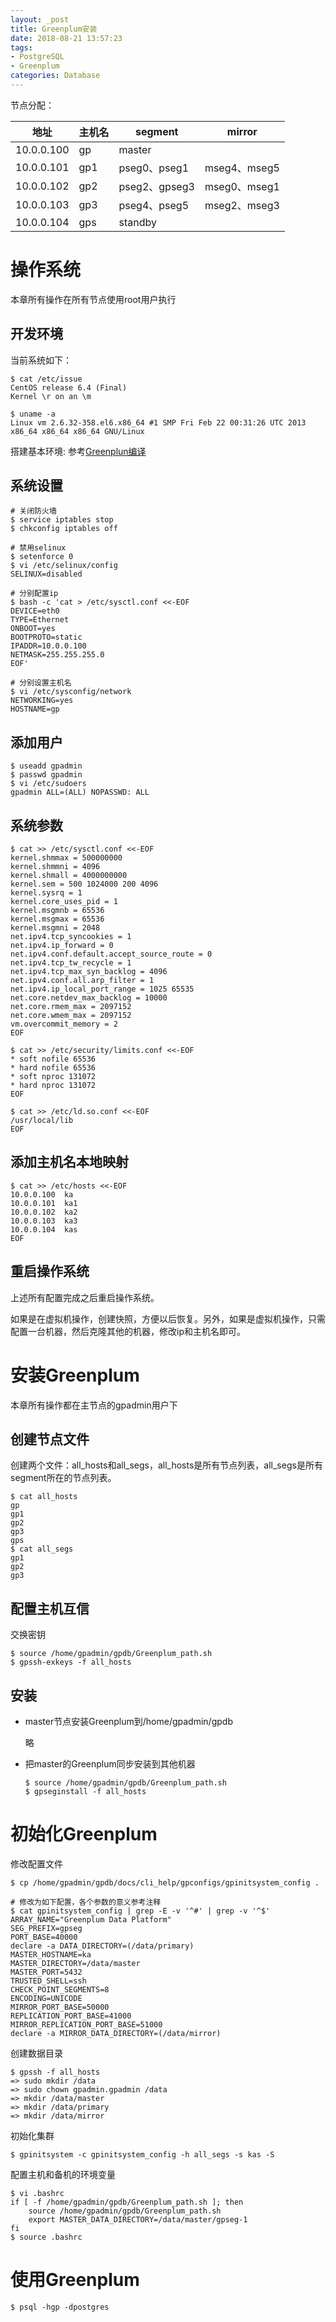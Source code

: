 ```yaml
---
layout: _post
title: Greenplum安装
date: 2018-08-21 13:57:23
tags:
- PostgreSQL
- Greenplum
categories: Database
---
```


节点分配：

| 地址       | 主机名 | segment       | mirror       |
| ---------- | ------ | ------------- | ------------ |
| 10.0.0.100 | gp     | master        |              |
| 10.0.0.101 | gp1    | pseg0、pseg1  | mseg4、mseg5 |
| 10.0.0.102 | gp2    | pseg2、gpseg3 | mseg0、mseg1 |
| 10.0.0.103 | gp3    | pseg4、pseg5  | mseg2、mseg3 |
| 10.0.0.104 | gps    | standby       |              |

# 操作系统

本章所有操作在所有节点使用root用户执行

## 开发环境

当前系统如下：

```shell
$ cat /etc/issue
CentOS release 6.4 (Final)
Kernel \r on an \m

$ uname -a
Linux vm 2.6.32-358.el6.x86_64 #1 SMP Fri Feb 22 00:31:26 UTC 2013 x86_64 x86_64 x86_64 GNU/Linux
```

搭建基本环境: 参考[Greenplun编译](http://yfshi.github.io/2018/07/10/Greenplum编译/)

## 系统设置

```shell
# 关闭防火墙
$ service iptables stop
$ chkconfig iptables off

# 禁用selinux
$ setenforce 0
$ vi /etc/selinux/config
SELINUX=disabled

# 分别配置ip
$ bash -c 'cat > /etc/sysctl.conf <<-EOF
DEVICE=eth0
TYPE=Ethernet
ONBOOT=yes
BOOTPROTO=static
IPADDR=10.0.0.100
NETMASK=255.255.255.0
EOF'

# 分别设置主机名
$ vi /etc/sysconfig/network
NETWORKING=yes
HOSTNAME=gp
```

## 添加用户

```shell
$ useadd gpadmin
$ passwd gpadmin
$ vi /etc/sudoers
gpadmin ALL=(ALL) NOPASSWD: ALL
```

## 系统参数

```shell
$ cat >> /etc/sysctl.conf <<-EOF
kernel.shmmax = 500000000
kernel.shmmni = 4096
kernel.shmall = 4000000000
kernel.sem = 500 1024000 200 4096
kernel.sysrq = 1
kernel.core_uses_pid = 1
kernel.msgmnb = 65536
kernel.msgmax = 65536
kernel.msgmni = 2048
net.ipv4.tcp_syncookies = 1
net.ipv4.ip_forward = 0
net.ipv4.conf.default.accept_source_route = 0
net.ipv4.tcp_tw_recycle = 1
net.ipv4.tcp_max_syn_backlog = 4096
net.ipv4.conf.all.arp_filter = 1
net.ipv4.ip_local_port_range = 1025 65535
net.core.netdev_max_backlog = 10000
net.core.rmem_max = 2097152
net.core.wmem_max = 2097152
vm.overcommit_memory = 2
EOF

$ cat >> /etc/security/limits.conf <<-EOF
* soft nofile 65536
* hard nofile 65536
* soft nproc 131072
* hard nproc 131072
EOF

$ cat >> /etc/ld.so.conf <<-EOF
/usr/local/lib
EOF
```

## 添加主机名本地映射

```shell
$ cat >> /etc/hosts <<-EOF
10.0.0.100  ka
10.0.0.101  ka1
10.0.0.102  ka2
10.0.0.103  ka3
10.0.0.104  kas
EOF
```

## 重启操作系统

上述所有配置完成之后重启操作系统。

如果是在虚拟机操作，创建快照，方便以后恢复。另外，如果是虚拟机操作，只需配置一台机器，然后克隆其他的机器，修改ip和主机名即可。

# 安装Greenplum

本章所有操作都在主节点的gpadmin用户下

## 创建节点文件

创建两个文件：all_hosts和all_segs，all_hosts是所有节点列表，all_segs是所有segment所在的节点列表。

```shell
$ cat all_hosts
gp
gp1
gp2
gp3
gps
$ cat all_segs
gp1
gp2
gp3
```

## 配置主机互信

交换密钥

```shell
$ source /home/gpadmin/gpdb/Greenplum_path.sh
$ gpssh-exkeys -f all_hosts
```

## 安装

* master节点安装Greenplum到/home/gpadmin/gpdb

  略

* 把master的Greenplum同步安装到其他机器

  ```shell
  $ source /home/gpadmin/gpdb/Greenplum_path.sh
  $ gpseginstall -f all_hosts
  ```

# 初始化Greenplum

修改配置文件

```shell
$ cp /home/gpadmin/gpdb/docs/cli_help/gpconfigs/gpinitsystem_config .

# 修改为如下配置，各个参数的意义参考注释
$ cat gpinitsystem_config | grep -E -v '^#' | grep -v '^$'
ARRAY_NAME="Greenplum Data Platform"
SEG_PREFIX=gpseg
PORT_BASE=40000
declare -a DATA_DIRECTORY=(/data/primary)
MASTER_HOSTNAME=ka
MASTER_DIRECTORY=/data/master
MASTER_PORT=5432
TRUSTED_SHELL=ssh
CHECK_POINT_SEGMENTS=8
ENCODING=UNICODE
MIRROR_PORT_BASE=50000
REPLICATION_PORT_BASE=41000
MIRROR_REPLICATION_PORT_BASE=51000
declare -a MIRROR_DATA_DIRECTORY=(/data/mirror)
```

创建数据目录

```shell
$ gpssh -f all_hosts
=> sudo mkdir /data
=> sudo chown gpadmin.gpadmin /data
=> mkdir /data/master
=> mkdir /data/primary
=> mkdir /data/mirror
```

初始化集群

```shell
$ gpinitsystem -c gpinitsystem_config -h all_segs -s kas -S
```

配置主机和备机的环境变量

```shell
$ vi .bashrc
if [ -f /home/gpadmin/gpdb/Greenplum_path.sh ]; then
	source /home/gpadmin/gpdb/Greenplum_path.sh
	export MASTER_DATA_DIRECTORY=/data/master/gpseg-1
fi
$ source .bashrc
```

# 使用Greenplum

```shell
$ psql -hgp -dpostgres
```

